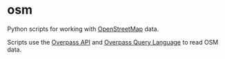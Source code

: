 # osm

Python scripts for working with [OpenStreetMap](https://www.openstreetmap.org/#map=8/47.773/-122.658) data.

Scripts use the [Overpass API](https://z.overpass-api.de/api/interpreter) and [Overpass Query Language](https://wiki.openstreetmap.org/wiki/Overpass_API/Overpass_QL) to read OSM data.
